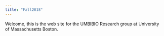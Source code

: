 ```yaml
---
title: "Fall2018"
---
```


Welcome, this is the web site for the UMBIBIO Research group at University of Massachusetts Boston.

